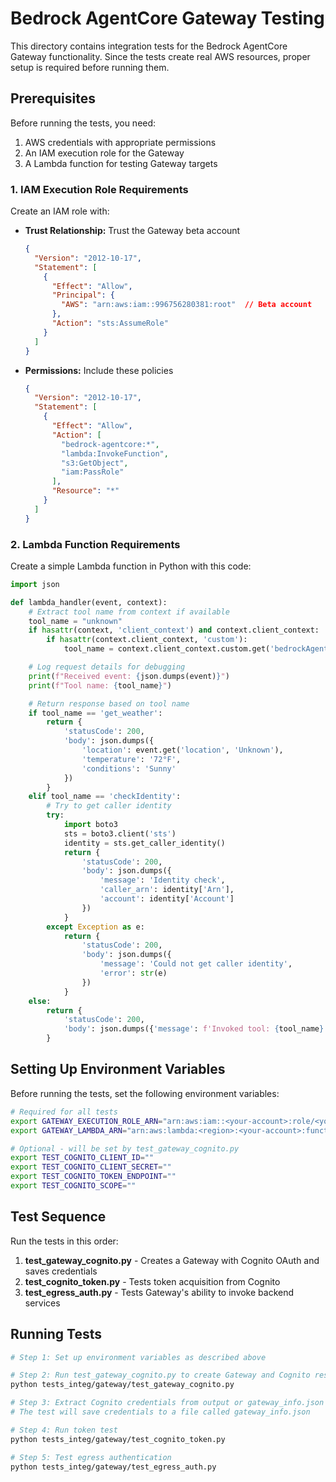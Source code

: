 # Bedrock AgentCore Gateway Testing

This directory contains integration tests for the Bedrock AgentCore Gateway functionality. Since the tests create real AWS resources, proper setup is required before running them.

## Prerequisites

Before running the tests, you need:

1. AWS credentials with appropriate permissions
2. An IAM execution role for the Gateway
3. A Lambda function for testing Gateway targets

### 1. IAM Execution Role Requirements

Create an IAM role with:
- **Trust Relationship:** Trust the Gateway beta account
  ```json
  {
    "Version": "2012-10-17",
    "Statement": [
      {
        "Effect": "Allow",
        "Principal": {
          "AWS": "arn:aws:iam::996756280381:root"  // Beta account
        },
        "Action": "sts:AssumeRole"
      }
    ]
  }
  ```
- **Permissions:** Include these policies
  ```json
  {
    "Version": "2012-10-17",
    "Statement": [
      {
        "Effect": "Allow",
        "Action": [
          "bedrock-agentcore:*",
          "lambda:InvokeFunction",
          "s3:GetObject",
          "iam:PassRole"
        ],
        "Resource": "*"
      }
    ]
  }
  ```

### 2. Lambda Function Requirements

Create a simple Lambda function in Python with this code:

```python
import json

def lambda_handler(event, context):
    # Extract tool name from context if available
    tool_name = "unknown"
    if hasattr(context, 'client_context') and context.client_context:
        if hasattr(context.client_context, 'custom'):
            tool_name = context.client_context.custom.get('bedrockAgentCoreToolName', 'unknown')

    # Log request details for debugging
    print(f"Received event: {json.dumps(event)}")
    print(f"Tool name: {tool_name}")

    # Return response based on tool name
    if tool_name == 'get_weather':
        return {
            'statusCode': 200,
            'body': json.dumps({
                'location': event.get('location', 'Unknown'),
                'temperature': '72°F',
                'conditions': 'Sunny'
            })
        }
    elif tool_name == 'checkIdentity':
        # Try to get caller identity
        try:
            import boto3
            sts = boto3.client('sts')
            identity = sts.get_caller_identity()
            return {
                'statusCode': 200,
                'body': json.dumps({
                    'message': 'Identity check',
                    'caller_arn': identity['Arn'],
                    'account': identity['Account']
                })
            }
        except Exception as e:
            return {
                'statusCode': 200,
                'body': json.dumps({
                    'message': 'Could not get caller identity',
                    'error': str(e)
                })
            }
    else:
        return {
            'statusCode': 200,
            'body': json.dumps({'message': f'Invoked tool: {tool_name}'})
        }
```

## Setting Up Environment Variables

Before running the tests, set the following environment variables:

```bash
# Required for all tests
export GATEWAY_EXECUTION_ROLE_ARN="arn:aws:iam::<your-account>:role/<your-role-name>"
export GATEWAY_LAMBDA_ARN="arn:aws:lambda:<region>:<your-account>:function:<your-function-name>"

# Optional - will be set by test_gateway_cognito.py
export TEST_COGNITO_CLIENT_ID=""
export TEST_COGNITO_CLIENT_SECRET=""
export TEST_COGNITO_TOKEN_ENDPOINT=""
export TEST_COGNITO_SCOPE=""
```

## Test Sequence

Run the tests in this order:

1. **test_gateway_cognito.py** - Creates a Gateway with Cognito OAuth and saves credentials
2. **test_cognito_token.py** - Tests token acquisition from Cognito
3. **test_egress_auth.py** - Tests Gateway's ability to invoke backend services

## Running Tests

```bash
# Step 1: Set up environment variables as described above

# Step 2: Run test_gateway_cognito.py to create Gateway and Cognito resources
python tests_integ/gateway/test_gateway_cognito.py

# Step 3: Extract Cognito credentials from output or gateway_info.json
# The test will save credentials to a file called gateway_info.json

# Step 4: Run token test
python tests_integ/gateway/test_cognito_token.py

# Step 5: Test egress authentication
python tests_integ/gateway/test_egress_auth.py
```
